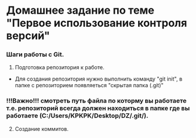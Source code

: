 # Домашнее задание по теме "Первое использование контроля версий"

### Шаги работы с Git.

1. Подготовка репозитория к работе.

* Для создания репозитория нужно выполнить команду "git init", в папке с репозиторием появляеться "скрытая папка (.git)"

### !!!Важно!!! смотреть путь файла по которму вы работаете т.е. репозиторий всегда должен находиться в папке где вы работаете (C:/Users/KPKPK/Desktop/**DZ**/.git/).

2. Создание коммитов.